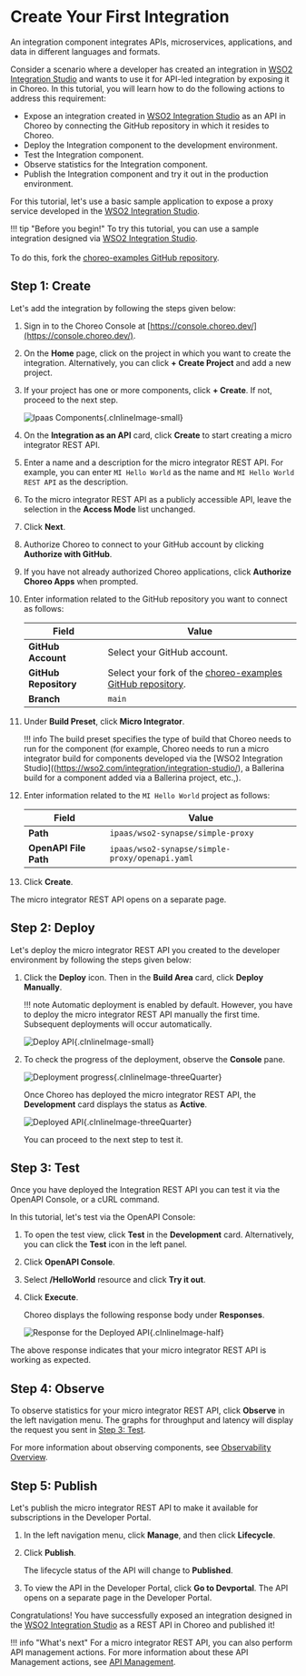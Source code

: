 # Create Your First Integration

An integration component integrates APIs, microservices, applications, and data in different languages and formats.

Consider a scenario where a developer has created an integration in [WSO2 Integration Studio](https://wso2.com/integration/integration-studio/) and wants to use it for API-led integration by exposing it in Choreo. In this tutorial, you will learn how to do the following actions to address this requirement:

- Expose an integration created in [WSO2 Integration Studio](https://wso2.com/integration/integration-studio/) as an API in Choreo by connecting the GitHub repository in which it resides to Choreo.
- Deploy the Integration component to the development environment.
- Test the Integration component.
- Observe statistics for the Integration component.
- Publish the Integration component and try it out in the production environment.

For this tutorial, let's use a basic sample application to expose a proxy service developed in the [WSO2 Integration Studio](https://wso2.com/integration/integration-studio/).

!!! tip "Before you begin!"
    To try this tutorial, you can use a sample integration designed via [WSO2 Integration Studio](https://wso2.com/integration/integration-studio/).<br/><br/>To do this, fork the [choreo-examples GitHub repository](https://github.com/wso2/choreo-examples/tree/main/ipaas/wso2-synapse/simple-proxy).

## Step 1: Create

Let's add the integration by following the steps given below:

1. Sign in to the Choreo Console at [https://console.choreo.dev/](https://console.choreo.dev/).

2. On the **Home** page, click on the project in which you want to create the integration. Alternatively, you can click **+ Create Project** and add a new project.

3. If your project has one or more components, click **+ Create**. If not, proceed to the next step.

    ![Ipaas Components](../../assets/img/tutorials/integration-rest-api/integration_rest_api.png){.cInlineImage-small}

4. On the **Integration as an API** card, click **Create** to start creating a micro integrator REST API.

5. Enter a name and a description for the micro integrator REST API. For example, you can enter `MI Hello World` as the name and `MI Hello World REST API` as the description.

6. To the micro integrator REST API as a publicly accessible API, leave the selection in the **Access Mode** list unchanged.

7. Click **Next**.

8. Authorize Choreo to connect to your GitHub account by clicking **Authorize with GitHub**.

9. If you have not already authorized Choreo applications, click **Authorize Choreo Apps** when prompted.

10. Enter information related to the GitHub repository you want to connect as follows:

     | **Field**             | **Value**                                                                                             |
     |-----------------------|-------------------------------------------------------------------------------------------------------|
     | **GitHub Account**    | Select your GitHub account.                                                                           |
     | **GitHub Repository** | Select your fork of the [choreo-examples GitHub repository](https://github.com/wso2/choreo-examples). |
     | **Branch**            | `main`                                                                                                |

11. Under **Build Preset**, click **Micro Integrator**.

     !!! info
         The build preset specifies the type of build that Choreo needs to run for the component (for example, Choreo needs to run a micro integrator build for components developed via the [WSO2 Integration Studio]((https://wso2.com/integration/integration-studio/), a Ballerina build for a component added via a Ballerina project, etc.,).

12. Enter information related to the `MI Hello World` project as follows:

     | **Field**             | **Value**                                      |
     |-----------------------|------------------------------------------------|
     | **Path**              | `ipaas/wso2-synapse/simple-proxy`              |
     | **OpenAPI File Path** | `ipaas/wso2-synapse/simple-proxy/openapi.yaml` |
 
13. Click **Create**.

The micro integrator REST API opens on a separate page.

## Step 2: Deploy

Let's deploy the micro integrator REST API you created to the developer environment by following the steps given below:

1. Click the **Deploy** icon. Then in the **Build Area** card, click **Deploy Manually**.

   !!! note
       Automatic deployment is enabled by default. However, you have to deploy the micro integrator REST API manually the first time. Subsequent deployments will occur automatically.

   ![Deploy API](../../assets/img/tutorials/integration-rest-api/deploy_mi_rest_api.png){.cInlineImage-small}

2. To check the progress of the deployment, observe the **Console** pane.

    ![Deployment progress](../../assets/img/tutorials/integration-rest-api/deploying_mi_rest_api.png){.cInlineImage-threeQuarter}

     Once Choreo has deployed the micro integrator REST API, the **Development** card displays the status as **Active**.

    ![Deployed API](../../assets/img/tutorials/integration-rest-api/deployed_mi_rest_api.png){.cInlineImage-threeQuarter}

    You can proceed to the next step to test it.

## Step 3: Test

Once you have deployed the Integration REST API you can test it via the OpenAPI Console, or a cURL command.

In this tutorial, let's test via the OpenAPI Console:

1. To open the test view, click **Test** in the **Development** card. Alternatively, you can click the **Test** icon in the left panel.

2. Click **OpenAPI Console**.

3. Select **/HelloWorld** resource and click **Try it out**.

4. Click **Execute**.

   Choreo displays the following response body under **Responses**.

   ![Response for the Deployed API](../../assets/img/tutorials/integration-rest-api/response_mi_rest_api.png){.cInlineImage-half}

The above response indicates that your micro integrator REST API is working as expected.

## Step 4: Observe

To observe statistics for your micro integrator REST API, click **Observe** in the left navigation menu. The graphs for throughput and latency will display the request you sent in [Step 3: Test](#step-3-test).

For more information about observing components, see [Observability Overview](../../observe-and-analyze/observe/observability-overview.md).

## Step 5: Publish

Let's publish the micro integrator REST API to make it available for subscriptions in the Developer Portal.

1. In the left navigation menu, click **Manage**, and then click **Lifecycle**.

2. Click **Publish**.

    The lifecycle status of the API will change to **Published**.

3. To view the API in the Developer Portal, click **Go to Devportal**. The API opens on a separate page in the Developer Portal.

Congratulations! You have successfully exposed an integration designed in the [WSO2 Integration Studio](https://wso2.com/integration/integration-studio/) as a REST API in Choreo and published it!

!!! info "What's next"
    For a micro integrator REST API, you can also perform API management actions. For more information about these API Management actions, see [API Management](../../manage/api-management.md).

